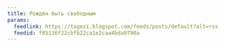 ```yaml
---
title: Рождён быть свободным
params:
  feedlink: https://tagezi.blogspot.com/feeds/posts/default?alt=rss
  feedid: f85136f22cbfb22ca1e2caa4bda9790a
---
```

